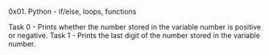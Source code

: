 0x01. Python - if/else, loops, functions

Task 0 - Prints whether the number stored in the variable number is positive or negative.
Task 1 - Prints the last digit of the number stored in the variable number.
